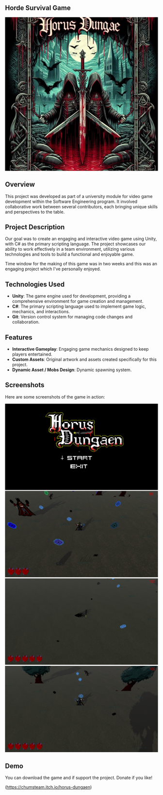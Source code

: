 ## Horde Survival Game
![HOrus Dungaen](https://github.com/JhoanGZ/Horus_Game/blob/main/Profile_Assets/Horus_Image)

## Overview

This project was developed as part of a university module for video game development within the Software Engineering program. 
It involved collaborative work between several contributors, each bringing unique skills and perspectives to the table.

## Project Description

Our goal was to create an engaging and interactive video game using Unity, with C# as the primary scripting language. 
The project showcases our ability to work effectively in a team environment, utilizing various technologies and tools to build a functional and enjoyable game.

Time window for the making of this game was in two weeks and this was an engaging project which I've personally enjoyed.

## Technologies Used

- **Unity**: The game engine used for development, providing a comprehensive environment for game creation and management.
- **C#**: The primary scripting language used to implement game logic, mechanics, and interactions.
- **Git**: Version control system for managing code changes and collaboration.

## Features

- **Interactive Gameplay**: Engaging game mechanics designed to keep players entertained.
- **Custom Assets**: Original artwork and assets created specifically for this project.
- **Dynamic Asset / Mobs Design**: Dynamic spawning system.

## Screenshots

Here are some screenshots of the game in action:

![Screenshot 1](https://github.com/JhoanGZ/Horus_Game/blob/main/Profile_Assets/Intro.jpg)
![Screenshot 2](https://github.com/JhoanGZ/Horus_Game/blob/main/Profile_Assets/eTXUwL.png)
![Screenshot 3](https://github.com/JhoanGZ/Horus_Game/blob/main/Profile_Assets/77SQEA.png)
![Screenshot 4](https://github.com/JhoanGZ/Horus_Game/blob/main/Profile_Assets/9f1iZz.png)

## Demo 

You can download the game and if support the project.
Donate if you like!

(https://chumsteam.itch.io/horus-dungaen)

